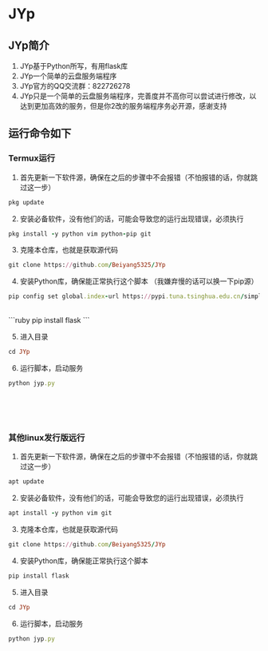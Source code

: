 # JYp
## JYp简介
1. JYp基于Python所写，有用flask库
2. JYp一个简单的云盘服务端程序
3. JYp官方的QQ交流群：822726278
4. JYp只是一个简单的云盘服务端程序，完善度并不高你可以尝试进行修改，以达到更加高效的服务，但是你2改的服务端程序务必开源，感谢支持

## 运行命令如下

### Termux运行
1. 首先更新一下软件源，确保在之后的步骤中不会报错（不怕报错的话，你就跳过这一步）
```ruby
pkg update
```

2. 安装必备软件，没有他们的话，可能会导致您的运行出现错误，必须执行
```ruby
pkg install -y python vim python-pip git
```

3. 克隆本仓库，也就是获取源代码
```ruby
git clone https://github.com/Beiyang5325/JYp
```

4. 安装Python库，确保能正常执行这个脚本
 （我嫌弃慢的话可以换一下pip源）
```ruby
pip config set global.index-url https://pypi.tuna.tsinghua.edu.cn/simple
```
<br>
```ruby
pip install flask
```

5. 进入目录
```ruby
cd JYp
```

6. 运行脚本，启动服务
```ruby
python jyp.py
```

<br><br><br>


### 其他linux发行版远行
1. 首先更新一下软件源，确保在之后的步骤中不会报错（不怕报错的话，你就跳过这一步）
```ruby
apt update
```

2. 安装必备软件，没有他们的话，可能会导致您的运行出现错误，必须执行
```ruby
apt install -y python vim git
```

3. 克隆本仓库，也就是获取源代码
```ruby
git clone https://github.com/Beiyang5325/JYp
```

4. 安装Python库，确保能正常执行这个脚本
```ruby
pip install flask
```

5. 进入目录
```ruby
cd JYp
```

6. 运行脚本，启动服务
```ruby
python jyp.py
```